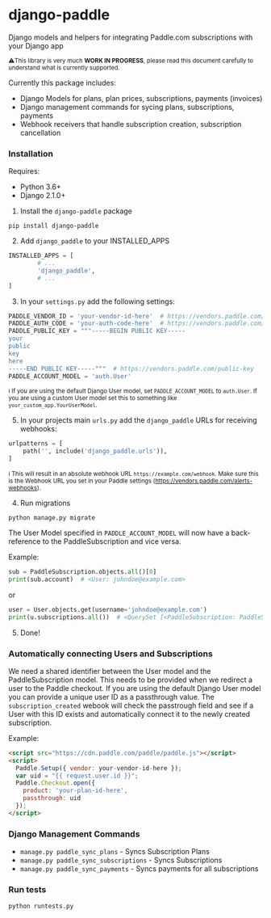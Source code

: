 # django-paddle

Django models and helpers for integrating Paddle.com subscriptions with your Django app

<sub>⚠️This library is very much **WORK IN PROGRESS**, please read this document carefully to understand what is currently supported.</sub>
             
Currently this package includes:

* Django Models for plans, plan prices, subscriptions, payments (invoices)
* Django management commands for sycing plans, subscriptions, payments
* Webhook receivers that handle subscription creation, subscription cancellation         

### Installation

Requires:

* Python 3.6+ 
* Django 2.1.0+

1. Install the `django-paddle` package

```
pip install django-paddle
```

2. Add `django_paddle` to your INSTALLED_APPS

```python
INSTALLED_APPS = [
        # ...
        'django_paddle',
        # ...
]
```

3. In your `settings.py` add the following settings:

```python
PADDLE_VENDOR_ID = 'your-vendor-id-here'  # https://vendors.paddle.com/authentication
PADDLE_AUTH_CODE = 'your-auth-code-here'  # https://vendors.paddle.com/authentication
PADDLE_PUBLIC_KEY = """-----BEGIN PUBLIC KEY-----
your
public
key
here
-----END PUBLIC KEY-----"""  # https://vendors.paddle.com/public-key
PADDLE_ACCOUNT_MODEL = 'auth.User'
```

<sub>ℹ️ If you are using the default Django User model, set `PADDLE_ACCOUNT_MODEL` to `auth.User`. If you are using a custom User model set this to something like `your_custom_app.YourUserModel`.</sub>

5. In your projects main `urls.py` add the `django_paddle` URLs for receiving webhooks:

```python
urlpatterns = [
    path('', include('django_paddle.urls')),
]
```

<sub>ℹ️ This will result in an absolute webhook URL `https://example.com/webhook`. Make sure this is the Webhook URL you set in your Paddle settings (https://vendors.paddle.com/alerts-webhooks).</sub>

4. Run migrations

`python manage.py migrate`

The User Model specified in `PADDLE_ACCOUNT_MODEL` will now have a back-reference to the PaddleSubscription and vice versa.

Example:

```python
sub = PaddleSubscription.objects.all()[0]
print(sub.account)  # <User: johndoe@example.com>
```

or

```python
user = User.objects.get(username='johndoe@example.com')
print(u.subscriptions.all())  # <QuerySet [<PaddleSubscription: PaddleSubscription object (123456)>]>
```

5. Done!


### Automatically connecting Users and Subscriptions

We need a shared identifier between the User model and the PaddleSubscription model. This needs to be provided when we redirect a user to the Paddle checkout. If you are using the default Django User model you can provide a unique user ID as a passthrough value. The `subscription_created` webook will check the passtrough field and see if a User with this ID exists and automatically connect it to the newly created subscription.

Example:

```html
<script src="https://cdn.paddle.com/paddle/paddle.js"></script>
<script>
  Paddle.Setup({ vendor: your-vendor-id-here });
  var uid = "{{ request.user.id }}";  
  Paddle.Checkout.open({
    product: 'your-plan-id-here',
    passthrough: uid
  });
</script>
```    

### Django Management Commands

* `manage.py paddle_sync_plans` - Syncs Subscription Plans
* `manage.py paddle_sync_subscriptions` - Syncs Subscriptions
* `manage.py paddle_sync_payments` - Syncs payments for all subscriptions

### Run tests

```
python runtests.py
```
